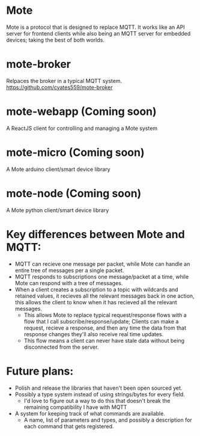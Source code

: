 # Mote
Mote is a protocol that is designed to replace MQTT. It works like an API server for frontend clients while also being an MQTT server for embedded devices; taking the best of both worlds.

# mote-broker
Relpaces the broker in a typical MQTT system.
https://github.com/cyates559/mote-broker

# mote-webapp (Coming soon)
A ReactJS client for controlling and managing a Mote system

# mote-micro (Coming soon)
A Mote arduino client/smart device library

# mote-node (Coming soon)
A Mote python client/smart device library


 # Key differences between Mote and MQTT:
* MQTT can recieve one message per packet, while Mote can handle an entire tree of messages per a single packet.
* MQTT responds to subscriptions one message/packet at a time, while Mote can respond with a tree of messages. 
* When a client creates a subscription to a topic with wildcards and retained values, it recieves all the relevant messages back in one action, this allows the client to know when it has recieved all the relevant messages.
  * This allows Mote to replace typical request/response flows with a flow that I call subscribe/response/update;  Clients can make a request, recieve a response, and then any time the data from that response changes they'll also receive real time updates. 
  * This flow means a client can never have stale data without being disconnected from the server.

 # Future plans:
* Polish and release the libraries that haven't been open sourced yet.
* Possibly a type system instead of using strings/bytes for every field.
  * I'd love to figure out a way to do this that doesn't break the remaining compatibility I have with MQTT
* A system for keeping track of what commands are available.
  * A name, list of parameters and types, and possibly a description for each command that gets registered.
